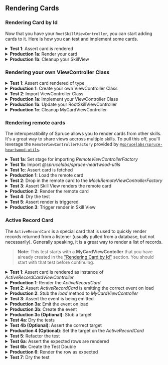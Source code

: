 ## Rendering Cards

### Rendering Card by Id

Now that you have your `RootSkillViewController`, you can start adding cards to it. Here is how you can test and implement some cards.

<details>
<summary><strong>Test 1</strong>: Assert card is rendered</summary>

```ts
import { AbstractSpruceFixtureTest } from '@sprucelabs/spruce-test-fixtures'
import { vcAssert } from '@sprucelabs/heartwood-view-controllers'   

export default class RootSkillViewTest extends AbstractSpruceFixtureTest {
    @test()
    protected static async rendersExpectedCard() {
        const vc = this.views.Controller('eightbitstories.root', {})
        vcAssert.assertSkillViewRendersCard(vc, 'my-card')
    }
}
```

</details>

<details>
<summary><strong>Production 1a</strong>: Render your card</summary>

We'll quickly create a `CardViewController` to render in our `RootSkillViewController` as the only card in a single layout.

```ts
import {
    AbstractSkillViewController,
    ViewControllerOptions,
    SkillView,
    CardViewController,
} from '@sprucelabs/heartwood-view-controllers'

export default class RootSkillViewController extends AbstractSkillViewController {
    public static id = 'root'
    protected cardVc: CardViewController

    public constructor(options: ViewControllerOptions) {
        super(options)
        this.cardVc = this.Controller('card', {
            id: 'my-card',
            header: {
                title: 'My Card',
            },
        })
    }

    public render(): SkillView {
        return {
            layouts: [
                {
                    cards: [this.cardVc.render()],
                },
            ],
        }
    }
}

```

> **Note**: Your card's `ViewModel` is never fully tested. Things like header text changes too much to make a meaningful test. The only time you should test the copy in your view is if it's dynamically generated.

</details>

<details>
<summary><strong>Production 1b</strong>: Cleanup your SkillView</summary>

Extracting the construction of your nested view controllers to builder methods makes the constructor of your `RootSkillViewController` much easier to read and makes refactor easier.

```ts
import {
    AbstractSkillViewController,
    ViewControllerOptions,
    SkillView,
    CardViewController,
} from '@sprucelabs/heartwood-view-controllers'

export default class RootSkillViewController extends AbstractSkillViewController {
    public static id = 'root'
    protected cardVc: CardViewController

    public constructor(options: ViewControllerOptions) {
        super(options)
        this.cardVc = this.CardVc()
    }

    private CardVc() {
        return this.Controller('card', {
            id: 'my-card',
            header: {
                title: 'My Card',
            },
        })
    }

    public render(): SkillView {
        return {
            layouts: [
                {
                    cards: [this.cardVc.render()],
                },
            ],
        }
    }
}

```


</details>

### Rendering your own ViewController Class

<details>
<summary><strong>Test 1</strong>: Assert card rendered of type</summary>

This test picks up where the last one left off. We're going to test that the `CardViewController` is rendered as an instance of `MyCardViewController`.

```ts
import { AbstractSpruceFixtureTest } from '@sprucelabs/spruce-test-fixtures'
import { vcAssert } from '@sprucelabs/heartwood-view-controllers'   

export default class RootSkillViewTest extends AbstractSpruceFixtureTest {
    @test()
    protected static async rendersExpectedCard() {
        const vc = this.views.Controller('eightbitstories.root', {})
        const cardVc = vcAssert.assertSkillViewRendersCard(vc, 'my-card')
        vcAssert.assertControllerInstanceOf(cardVc, MyCardViewController)
    }
}
```

> **Note**: You will be getting a "MyCardViewController not defined" error here, that is expected. We will fix that in the next step.

</details>

<details>
<summary><strong>Production 1</strong>: Create your own ViewController Class</summary>

```bash
spruce create.view
```
Make sure you select "Card" as the type of `ViewModel` you want your new `ViewController` to render and name it "My Card".

> **Note**: View controllers will automatically have 'ViewController' appended to the end of the name you provide, so "My Card" will become "MyCardViewController".

</details>

<details>
<summary><strong>Test 2</strong>: Import ViewController Class</summary>

```ts
import { AbstractSpruceFixtureTest } from '@sprucelabs/spruce-test-fixtures'
import { vcAssert } from '@sprucelabs/heartwood-view-controllers'  
import MyCardViewController from '../../ViewControllers/MyCard.vc' 

export default class RootSkillViewTest extends AbstractSpruceFixtureTest {
    @test()
    protected static async rendersExpectedCard() {
        const vc = this.views.Controller('eightbitstories.root', {})
        const cardVc = vcAssert.assertSkillViewRendersCard(vc, 'my-card')
        vcAssert.assertControllerInstanceOf(cardVc, MyCardViewController)
    }
}
```

</details>

<details>
<summary><strong>Production 1a</strong>: Implement your ViewController Class</summary>

In Spruce, we use composition over inheritance. That means your `MyCardViewController` should have a `CardViewController` as a property and render that, rather than trying to extend `CardViewController` or implement the `CardViewController` interface.

```ts
export default class MyCardViewController extends AbstractViewController<Card> {
    public static id = 'my-card'
    private cardVc: CardCardViewController

    public constructor(options: ViewControllerOptions) {
        super(options)
        
        this.cardVc = this.Controller('card', {
            id: 'my-card',
            header: {
                title: "Hey there!",
            },
        })
    }

    public render() {
        return this.cardVc.render()
    }
}
```
</details>

<details>
<summary><strong>Production 1b</strong>: Update your RootSkillViewController</summary>

Now it's just a matter of swapping out `card` for `my-card` in your `CardVc` builder method, renaming a few things, and updating the `render` method to render your new `MyCardViewController`.

```ts
import {
    AbstractSkillViewController,
    ViewControllerOptions,
    SkillView,
    CardViewController,
} from '@sprucelabs/heartwood-view-controllers'
import MyCardViewController from '../ViewControllers/MyCard.vc'

export default class RootSkillViewController extends AbstractSkillViewController {
    public static id = 'root'
    protected myCardVc: MyCardViewController

    public constructor(options: ViewControllerOptions) {
        super(options)
        this.myCardVc = this.MyCardVc()
    }

    private MyCardVc() {
        return this.Controller('eightbitstories.my-card', {})
    }

    public render(): SkillView {
        return {
            layouts: [
                {
                    cards: [this.myCardVc.render()],
                },
            ],
        }
    }
}

```
</details>

<details>
<summary><strong>Production 1c</strong>: Cleanup MyCardViewController</summary>

Now we'll go throught the usual refactor of extracting the construction of your view controllers to builder methods.

```ts
export default class MyCardViewController extends AbstractViewController<Card> {
    public static id = 'my-card'
    private cardVc: CardCardViewController

    public constructor(options: ViewControllerOptions) {
        super(options)
        this.cardVc = this.CardVc()
    }

    private CardVc() {
        return this.Controller('card', {
            id: 'my-card',
            header: {
                title: "Hey there!",
            },
        })
    }

    public render() {
        return this.cardVc.render()
    }
}
```
</details>

### Rendering remote cards

The interoperatibility of Spruce allows you to render cards from other skills. It's a great way to share views accross multiple skills. To pull this off, you'll leverage the `RemoteViewControllerFactory` provided by [`@sprucelabs/spruce-heartwood-utils`](https://www.npmjs.com/package/@sprucelabs/spruce-heartwood-utils).

<details>
<summary><strong>Test 1a</strong>: Set stage for importing <em>RemoteViewControllerFactory</em></summary>

For this first test, we're going to drop in the `MockRemoteViewControllerFactory` test double to get ready to make some assertions.

```ts
import { AbstractSpruceFixtureTest } from '@sprucelabs/spruce-test-fixtures'
import { vcAssert } from '@sprucelabs/heartwood-view-controllers'   

export default class RenderingARemoteCard extends AbstractSpruceFixtureTest {
    @test()
    protected static async loadsRemoteCard() {
        RemoteViewControllerFactoryImpl.Class = MockRemoteViewControllerFactory
    }
}
```
</details>

<details>
<summary><strong>Test 1b</strong>: Import <em>@sprucelabs/spruce-heartwood-utils</em></summary>

You should get 2 errors, one for each class you need to import. Lets start by adding the correct dependency using `yarn`.

```bash
yarn add @sprucelabs/spruce-heartwood-utils
```

Now that this is done, you can import the classes you need and the tests will pass.

```ts
import { AbstractSpruceFixtureTest } from '@sprucelabs/spruce-test-fixtures'
import { vcAssert } from '@sprucelabs/heartwood-view-controllers'   
import { RemoteViewControllerFactoryImpl, MockRemoteViewControllerFactory } from '@sprucelabs/spruce-heartwood-utils'

export default class RenderingARemoteCard extends AbstractSpruceFixtureTest {
    @test()
    protected static async loadsRemoteCard() {
        RemoteViewControllerFactoryImpl.Class = MockRemoteViewControllerFactory
    }
}
```

</details>

<details>
<summary><strong>Test 1c</strong>: Assert card is fetched</summary>

Now I'm going to execute the operation (in this case `this.views.load(...)`) where I expect the remote card to be fetched. Then I'll assert that it was fetched by accessing the `MockRemoteViewControllerFactory` instance.

```ts
import { AbstractSpruceFixtureTest } from '@sprucelabs/spruce-test-fixtures'
import { vcAssert } from '@sprucelabs/heartwood-view-controllers'   
import { RemoteViewControllerFactoryImpl, MockRemoteViewControllerFactory } from '@sprucelabs/spruce-heartwood-utils'

export default class RenderingARemoteCard extends AbstractSpruceFixtureTest {
    @test()
    protected static async loadsRemoteCard() {
        RemoteViewControllerFactoryImpl.Class = MockRemoteViewControllerFactory


        const vc = this.views.Controller('eightbitstories.root', {})
        await this.views.load(vc)

        MockRemoteViewControllerFactory.getInstance().assertFetchedRemoteController('other-skill.my-card')

    }
}
```

</details>

<details>
<summary><strong>Production 1</strong>: Load the remote card</summary>

The first step in production is to load the remote card. I won't be actually rendering it yet, that'll be a different test!

```ts
import { AbstractSkillViewController } from '@sprucelabs/heartwood-view-controllers'

class RootSkillViewController extends AbstractSkillViewController {
    public static id = 'root'

    public async load() {
        const remote = RemoteViewControllerFactoryImpl.Factory({
            connectToApi: this.connectToApi,
            vcFactory: this.getVcFactory()
        })

        await remote.RemoteController('other-skill.my-card', {})
    }

     public render() {
        return {}
    }
}
```

</details>

<details>
<summary><strong>Test 2</strong>: Drop in the remote card to the <em>MockRemoteViewControllerFactory</em></summary>

You should now be getting an error something like "Couldn't find a view controller called "other-skill.my-card"." I'm gonna drop in a `CardViewController` into the `MockRemoteViewControllerFactory` to make that error go away.

```ts
import { AbstractSpruceFixtureTest } from '@sprucelabs/spruce-test-fixtures'
import { vcAssert, CardViewControllerImpl } from '@sprucelabs/heartwood-view-controllers'   
import { RemoteViewControllerFactoryImpl, MockRemoteViewControllerFactory } from '@sprucelabs/spruce-heartwood-utils'

export default class RenderingARemoteCard extends AbstractSpruceFixtureTest {
    @test()
    protected static async loadsRemoteCard() {
        RemoteViewControllerFactoryImpl.Class = MockRemoteViewControllerFactory

        MockRemoteViewControllerFactory.dropInRemoteController(
            'forms.remote-form-card',
            CardViewControllerImpl
        )

        const vc = this.views.Controller('eightbitstories.root', {})
        await this.views.load(vc)

        MockRemoteViewControllerFactory.getInstance().assertFetchedRemoteController('other-skill.my-card')

    }
}
```

> **Note**: I dropped in a `CardViewControllerImpl` to keep the example simple, but you will probably want to drop in a test double to make more assertions later.

</details>

<details>
<summary><strong>Test 3</strong>: Assert Skill View renders the remote card</summary>

```ts
import { AbstractSpruceFixtureTest } from '@sprucelabs/spruce-test-fixtures'
import { vcAssert, CardViewControllerImpl } from '@sprucelabs/heartwood-view-controllers'   
import { RemoteViewControllerFactoryImpl, MockRemoteViewControllerFactory } from '@sprucelabs/spruce-heartwood-utils'

export default class RenderingARemoteCard extends AbstractSpruceFixtureTest {
    @test()
    protected static async loadsRemoteCard() {
        RemoteViewControllerFactoryImpl.Class = MockRemoteViewControllerFactory

        MockRemoteViewControllerFactory.dropInRemoteController(
            'forms.remote-form-card',
            CardViewControllerImpl
        )

        const vc = this.views.Controller('eightbitstories.root', {})
        await this.views.load(vc)

        MockRemoteViewControllerFactory.getInstance().assertFetchedRemoteController('other-skill.my-card')

    }

    @test()
    protected static async rendersRemoteCard() {
        RemoteViewControllerFactoryImpl.Class = MockRemoteViewControllerFactory

        MockRemoteViewControllerFactory.dropInRemoteController(
            'forms.remote-form-card',
            CardViewControllerImpl
        )

        const vc = this.views.Controller('eightbitstories.root', {})

        await this.views.load(vc)

        MockRemoteViewControllerFactory.getInstance().assertSkillViewRendersRemoteCard(vc, 'other-skill.my-card')
    }
}
```

</details>

<details>
<summary><strong>Production 2</strong>: Render the remote card</summary>

```ts
import { AbstractSkillViewController } from '@sprucelabs/heartwood-view-controllers'

class RootSkillViewController extends AbstractSkillViewController {
    public static id = 'root'

    private remoteCardVc?: CardViewController

    public async load() {
        const remote = RemoteViewControllerFactoryImpl.Factory({
            connectToApi: this.connectToApi,
            vcFactory: this.getVcFactory()
        })

        this.remoteCardVc = await remote.RemoteController('other-skill.my-card', {})
    }

    public render() {
        if (!this.remoteCardVc) {
            return {}
        }

        return {
            layouts: [
                {
                    cards: [
                        this.remoteCardVc.render()
                    ]
                }
            ]
        }
    }
}
```

> **Note**: In order to get types to pass, I had to optionally return early from `render()`. Because `render()` is called before `load()`, I had to make sure that `this.remoteCardVc` was optional and that I returned an empty object if it was not set. You can return anything you want before load.

</details>

<details>
<summary><strong>Test 4</strong>: Dry the test</summary>

```ts
import { AbstractSpruceFixtureTest } from '@sprucelabs/spruce-test-fixtures'
import { vcAssert, CardViewControllerImpl } from '@sprucelabs/heartwood-view-controllers'   
import { RemoteViewControllerFactoryImpl, MockRemoteViewControllerFactory } from '@sprucelabs/spruce-heartwood-utils'

export default class RenderingARemoteCard extends AbstractSpruceFixtureTest {
    private static vc: RootSkillViewController

    protected static async beforeEach() {
        await super.beforeEach()

        RemoteViewControllerFactoryImpl.Class = MockRemoteViewControllerFactory
        MockRemoteViewControllerFactory.dropInRemoteController(
            'forms.remote-form-card',
            CardViewControllerImpl
        )
        this.vc = this.views.Controller('eightbitstories.root', {})
    }

    @test()
    protected static async loadsRemoteCard() {
        await this.load()
        this.mockFactory.assertFetchedRemoteController('other-skill.my-card')
    }

    @test()
    protected static async rendersRemoteCard() {
        await this.load()
        this.mockFactory.assertSkillViewRendersRemoteCard(vc, 'other-skill.my-card')
    }

    public static async load() {
        await this.views.load(vc)
    }

    public static get mockFactory() {
        return MockRemoteViewControllerFactory.getInstance()
    }
}
```

</details>

<details>
<summary><strong>Test 5</strong>: Assert render is triggered</summary>

Simply setting the remote card to `this.remoteCardVc` will not cause the card to be rendered. You need to manually trigger a render on your `SkillViewController`.

```ts
import { AbstractSpruceFixtureTest } from '@sprucelabs/spruce-test-fixtures'
import { vcAssert, CardViewControllerImpl } from '@sprucelabs/heartwood-view-controllers'   
import { RemoteViewControllerFactoryImpl, MockRemoteViewControllerFactory } from '@sprucelabs/spruce-heartwood-utils'

export default class RenderingARemoteCard extends AbstractSpruceFixtureTest {
    private static vc: RootSkillViewController

    protected static async beforeEach() {
        await super.beforeEach()

        RemoteViewControllerFactoryImpl.Class = MockRemoteViewControllerFactory
        MockRemoteViewControllerFactory.dropInRemoteController(
            'forms.remote-form-card',
            CardViewControllerImpl
        )
        this.vc = this.views.Controller('eightbitstories.root', {})
    }

    @test()
    protected static async loadsRemoteCard() {
        await this.load()
        this.mockFactory.assertFetchedRemoteController('other-skill.my-card')
    }

    @test()
    protected static async rendersRemoteCard() {
        await this.load()
        this.mockFactory.assertSkillViewRendersRemoteCard(vc, 'other-skill.my-card')
    }

    @test()
    protected static async triggersRender() {
        await this.load()
        vcAssert.assertTriggerRenderCount(this.vc, 1)
    }

    public static async load() {
        await this.views.load(vc)
    }

    public static get mockFactory() {
        return MockRemoteViewControllerFactory.getInstance()
    }
}
```

</details>

<details>
<summary><strong>Production 3</strong>: Trigger render in Skill View</summary>

```ts
import { AbstractSkillViewController } from '@sprucelabs/heartwood-view-controllers'

class RootSkillViewController extends AbstractSkillViewController {
    public static id = 'root'

    private remoteCardVc?: CardViewController

    public async load() {
        const remote = RemoteViewControllerFactoryImpl.Factory({
            connectToApi: this.connectToApi,
            vcFactory: this.getVcFactory()
        })

        this.remoteCardVc = await remote.RemoteController('other-skill.my-card', {})
        this.triggerRender()
    }

    public render() {
        if (!this.remoteCardVc) {
            return {}
        }

        return {
            layouts: [
                {
                    cards: [
                        this.remoteCardVc.render()
                    ]
                }
            ]
        }
    }
}
```

</details>

### Active Record Card

The `ActiveRecordCard` is a special card that is used to quickly render records returned from a listener (usually pulled from a database, but not necessarily). Generally speaking, it is a great way to render a list of records. 

> **Note**: This test starts with a **MyCardViewContoller**  that you have already created in the ["Rendering Card by Id"](#rendering-your-own-view-controller-class) section. You should start with that test before continuing.

<details>
<summary><strong>Test 1</strong>: Assert card is rendered as instance of <em>ActiveRecordCardViewController</em></summary>

If you haven't already created a test, you need to run:

```bash
spruce create.test
```

And call it "My Card" and select `AbstractSpruceFixtureTest` as the base test class (unless you have a different base class you want to use). The idea here is to test the card independently of the Skill View.

```ts
import { vcAssert, AbstractSpruceFixtureTest } from '@sprucelabs/heartwood-view-controllers'
import { test } from '@sprucelabs/test-utils'

export default class MyCardTest extends AbstractSpruceFixtureTest {
    @test()
    protected static async rendersAsInstanceOfActiveRecordCard() {
        const vc = this.views.Controller('eightbitstories.my-card', {})
        vcAssert.assertIsActiveRecordCard(vc)
    }
}

```
</details>

<details>
<summary><strong>Production 1</strong>: Render the <em>ActiveRecordCard</em></summary>

```ts
import {
    AbstractViewController,
    ViewControllerOptions,
    Card,
    buildActiveRecordCard,
    ActiveRecordCardViewController,
} from '@sprucelabs/heartwood-view-controllers'

export default class MyCardViewController extends AbstractViewController<Card> {
    public static id = 'my-card'
    private activeRecordCardVc: ActiveRecordCardViewController

    public constructor(options: ViewControllerOptions) {
        super(options)
        this.activeRecordCardVc = this.ActiveCardVc()
    }

    private ActiveCardVc() {
        return this.Controller(
            'active-record-card',
            buildActiveRecordCard({
                id: 'my-cards-id',
                header: {
                    title: "Family Members",
                },
                eventName: 'list-installed-skills::v2020_12_25',
                responseKey: 'skills',
                rowTransformer: () => ({
                    id: 'aoeu',
                    cells: [],
                }),
            })
        )
    }

    public render() {
        return this.activeRecordCardVc.render()
    }
}

```
> **Note**: The `eventName` and `responseKey` are placeholders. You will need to replace them with the actual event name and response key that you are listening for in upcoming tests.
</details>

<details>
<summary><strong>Test 2</strong>: Assert <em>ActiveRecordCard</em> is emitting the correct event on load</summary>

Even though our goal is to make sure that the `ActiveRecordCard` is emitting the correct event on load, we'll first need to make sure that `MyCardViewController` has a method called `load` that calls `this.activeRecordCardVc.load()`. We're not going to jump right there, though. We'll start with the test below which will fail because `MyCardViewController` doesn't have a `load` method.

```ts
import { vcAssert, AbstractSpruceFixtureTest } from '@sprucelabs/heartwood-view-controllers'
import { eventFaker } from '@sprucelabs/spruce-test-fixtures'
import { test } from '@sprucelabs/test-utils'

export default class WhosOnWifiCardTest extends AbstractSpruceFixtureTest {
    @test()
    protected static async rendersAsInstanceOfActiveRecordCard() {
        const vc = this.views.Controller('eightbitstories.my-card', {})
        vcAssert.assertIsActiveRecordCard(vc)
    }

    @test()
    protected static async emitsListConnectedPeopleOnLoad() {
        let wasHit = false

        await eventFaker.on('eightbitstories.list-family-members::v2024_07_22', () => {
            wasHit = true
            return {
                familyMembers: [],
            }
        })

        const vc = this.views.Controller('eightbitstories.my-card', {})
        await vc.load()
    }
}

```
> **Note**: The event `eightbitstories.list-family-members::v2024_07_22` is a best guess at what the event name will be. It will show a type error to start, that is fine, we'll fix it in a moment.

> **Note**: The response to the event, `{ familyMembers: [] }`, is what we'd like the event to respond with, once we design it. The idea being, design it how you think it should work, and then make it work that way.

</details>

<details>
<summary><strong>Production 2</strong>: Stub the <em>load</em> method to <em>MyCardViewController</em></summary>

```ts
import {
    AbstractViewController,
    ViewControllerOptions,
    Card,
    buildActiveRecordCard,
    ActiveRecordCardViewController,
} from '@sprucelabs/heartwood-view-controllers'

export default class MyCardViewController extends AbstractViewController<Card> {
    public static id = 'my-card'
    private activeRecordCardVc: ActiveRecordCardViewController

    public constructor(options: ViewControllerOptions) {
        super(options)
        this.activeRecordCardVc = this.ActiveCardVc()
    }

    private ActiveCardVc() {
        return this.Controller(
            'active-record-card',
            buildActiveRecordCard({
                id: 'my-cards-id',
                header: {
                    title: "Family Members",
                },
                eventName: 'list-installed-skills::v2020_12_25',
                responseKey: 'skills',
                rowTransformer: () => ({
                    id: 'aoeu',
                    cells: [],
                }),
            })
        )
    }

    public async load() {}

    public render() {
        return this.activeRecordCardVc.render()
    }
}

```

</details>

<details>

<summary><strong>Test 3</strong>: Assert the event is being emitted</summary>

```ts
import { vcAssert, AbstractSpruceFixtureTest } from '@sprucelabs/heartwood-view-controllers'
import { eventFaker } from '@sprucelabs/spruce-test-fixtures'
import { test, assert } from '@sprucelabs/test-utils'

export default class WhosOnWifiCardTest extends AbstractSpruceFixtureTest {
    @test()
    protected static async rendersAsInstanceOfActiveRecordCard() {
        const vc = this.views.Controller('eightbitstories.my-card', {})
        vcAssert.assertIsActiveRecordCard(vc)
    }

    @test()
    protected static async emitsListConnectedPeopleOnLoad() {
        let wasHit = false

        await eventFaker.on('eightbitstories.list-family-members::v2024_07_22', () => {
            wasHit = true
            return {
                familyMembers: [],
            }
        })

        const vc = this.views.Controller('eightbitstories.my-card', {})
        await vc.load()

        assert.isTrue(wasHit, 'The event eightbitstories.list-family-members::v2024_07_22 was not emitted.')
    }
}
```
</details>

<details>
<summary><strong>Production 3a</strong>: Emit the event on load</summary>

Not only are we going to load the `ActiveRecordCard` on load, but we're going to update the event `eightbitstories.list-family-members::v2024_07_22` and the `responseKey` to match what we want it to look like.

```ts
import {
    AbstractViewController,
    ViewControllerOptions,
    Card,
    buildActiveRecordCard,
    ActiveRecordCardViewController,
} from '@sprucelabs/heartwood-view-controllers'

export default class MyCardViewController extends AbstractViewController<Card> {
    public static id = 'my-card'
    private activeRecordCardVc: ActiveRecordCardViewController

    public constructor(options: ViewControllerOptions) {
        super(options)
        this.activeRecordCardVc = this.ActiveCardVc()
    }

    private ActiveCardVc() {
        return this.Controller(
            'active-record-card',
            buildActiveRecordCard({
                id: 'my-cards-id',
                header: {
                    title: "Family Members",
                },
                eventName: 'eightbitstories.list-family-members::v2024_07_22',
                responseKey: 'familyMembers',
                rowTransformer: () => ({
                    id: 'aoeu',
                    cells: [],
                }),
            })
        )
    }

    public async load() {
        await this.activeRecordCardVc.load()
    }

    public render() {
        return this.activeRecordCardVc.render()
    }
}

```
</details>

<details>
<summary><strong>Production 3b</strong>: Create the event</summary>

You should be getting an error that the event `eightbitstories.list-family-members::v2024_07_22` doesn't exist. Let's create it!

```bash
spruce create.event
```

Make sure to name it "List Family Members".

> **Note**: Now you can jump into the [event definition files](../events/#event-file-structure) and design it how you think it should work. Once you have that, you can run `spruce sync.events` to generate the event contracts and your test will pass.

</details>

<details>
<summary><strong>Production 3c (Optional)</strong>: Stub a target</summary>

If your event requires a target, let's stub one in for now:

```ts
import {
    AbstractViewController,
    ViewControllerOptions,
    Card,
    buildActiveRecordCard,
    ActiveRecordCardViewController,
} from '@sprucelabs/heartwood-view-controllers'

export default class MyCardViewController extends AbstractViewController<Card> {
    public static id = 'my-card'
    private activeRecordCardVc: ActiveRecordCardViewController

    public constructor(options: ViewControllerOptions) {
        super(options)
        this.activeRecordCardVc = this.ActiveCardVc()
    }

    private ActiveCardVc() {
        return this.Controller(
            'active-record-card',
            buildActiveRecordCard({
                id: 'my-cards-id',
                header: {
                    title: "Family Members",
                },
                eventName: 'eightbitstories.list-family-members::v2024_07_22',
                responseKey: 'familyMembers',
                target: {
                    organizationId: 'aoeu'
                },
                rowTransformer: () => ({
                    id: 'aoeu',
                    cells: [],
                }),
            })
        )
    }

    public async load() {
        await this.activeRecordCardVc.load()
    }

    public render() {
        return this.activeRecordCardVc.render()
    }
}

```

</details>

<details>
<summary><strong>Test 4a</strong>: Dry the tests</summary>

Now is as good as time as any to cleaup our test code. We'll move the construction of the `MyCardViewController` the `beforeEach()` of the test to make the test easier to read and refactor later.

```ts
import { vcAssert, AbstractSpruceFixtureTest } from '@sprucelabs/heartwood-view-controllers'
import { eventFaker } from '@sprucelabs/spruce-test-fixtures'
import { test, assert } from '@sprucelabs/test-utils'
import MyCardViewController from '../../ViewControllers/MyCard.vc'

export default class WhosOnWifiCardTest extends AbstractSpruceFixtureTest {
    protected static vc: MyCardViewController

    protected static async beforeEach() {
        await super.beforeEach()
        this.vc = this.views.Controller('eightbitstories.my-card', {})
    }

    @test()
    protected static async rendersAsInstanceOfActiveRecordCard() {
        vcAssert.assertIsActiveRecordCard(this.vc)
    }

    @test()
    protected static async emitsListConnectedPeopleOnLoad() {
        let wasHit = false

        await eventFaker.on('eightbitstories.list-family-members::v2024_07_22', () => {
            wasHit = true
            return {
                familyMembers: [],
            }
        })

        await this.vc.load()

        assert.isTrue(wasHit, 'The event eightbitstories.list-family-members::v2024_07_22 was not emitted.')
    }
}
```
</details>

<details>
<summary><strong>Test 4b (Optional)</strong>: Assert the correct target</summary>

If this were a `SkillViewController`, our `load()` method would be passed `Scope`, which would be how we could get the current `Organization` or `Location`. But, since this is a `ViewController`, we don't have that luxury. We'll need the person calling `load()` on our `ViewController` to pass the important information in and we'll construct the `target` from that.

```ts
import { SpruceSchemas, vcAssert } from '@sprucelabs/heartwood-view-controllers'
import { eventFaker, AbstractFixtureTest } from '@sprucelabs/spruce-test-fixtures'
import { assert, generateId, test } from '@sprucelabs/test-utils'
import MyCardViewController from '../../../viewControllers/MyCard.vc'

export default class MyCardTest extends AbstractFixtureTest {
    private static vc: MyCardViewController

    protected static async beforeEach() {
        await super.beforeEach()
        this.vc = this.views.Controller('eightbitstories.my-card', {})
    }

    @test()
    protected static async rendersAsInstanceOfActiveRecordCard() {
        vcAssert.assertIsActiveRecordCard(this.vc)
    }

    @test()
    protected static async emitsListConnectedPeopleOnLoad() {
        const organizationId = generateId()

        let wasHit = false
        let passedTarget:
            | SpruceSchemas.Eightbitstories.v2024_07_22.ListFamilyMembersEmitTarget
            | undefined

        await eventFaker.on(
            'eightbitstories.list-family-members::v2024_07_22',
            ({ target }) => {
                passedTarget = target
                wasHit = true
                return {
                    people: [],
                }
            }
        )

        await this.vc.load(organizationId)

        assert.isTrue(wasHit)
        assert.isEqualDeep(passedTarget, { organizationId })
    }
}

```
</details>

<details>
<summary><strong>Production 4 (Optional)</strong>: Set the target on the <em>ActiveRecordCard</em></summary>

```ts
import {
    AbstractViewController,
    ViewControllerOptions,
    Card,
    buildActiveRecordCard,
    ActiveRecordCardViewController,
} from '@sprucelabs/heartwood-view-controllers'

export default class MyCardViewController extends AbstractViewController<Card> {
    public static id = 'my-card'
    private activeRecordCardVc: ActiveRecordCardViewController

    public constructor(options: ViewControllerOptions) {
        super(options)
        this.activeRecordCardVc = this.ActiveCardVc()
    }

    private ActiveCardVc() {
        return this.Controller(
            'active-record-card',
            buildActiveRecordCard({
                id: 'my-cards-id',
                header: {
                    title: "Family Members",
                },
                eventName: 'eightbitstories.list-family-members::v2024_07_22',
                responseKey: 'familyMembers',
                rowTransformer: () => ({
                    id: 'aoeu',
                    cells: [],
                }),
            })
        )
    }

    public async load(organizationId: string) {
        this.activeRecordCardVc.setTarget({ organizationId })
        await this.activeRecordCardVc.load()
    }

    public render() {
        return this.activeRecordCardVc.render()
    }
}

```

> **Note**: Because we are setting the target using `setTarget()`, we don't need to pass it to the constructor of the `ActiveRecordCard`. So we removed the stubbed target from the constructor.

</details>

<details>
<summary><strong>Test 5</strong>: Refactor the test</summary>

The idea here is to remove the redundant assertions and to extract out the `eventFaker` to an `EventFaker` class we can reuse across tests.

```ts
import { vcAssert } from '@sprucelabs/heartwood-view-controllers'
import { AbstractFixtureTest } from '@sprucelabs/spruce-test-fixtures'
import { assert, generateId, test } from '@sprucelabs/test-utils'
import MyCardViewController from '../../../viewControllers/MyCard.vc'
import EventFaker, { ListFamilyMembersTargetAndPayload } from '../../support/EventFaker'

export default class WhosOnWifiCardTest extends AbstractSpruceFixtureTest {
    private static vc: MyCardViewController
    private static eventFaker: EventFaker

    protected static async beforeEach() {
        await super.beforeEach()
        this.eventFaker = new EventFaker()
        this.vc = this.views.Controller('eightbitstories.my-card', {})
    }

    @test()
    protected static async rendersAsInstanceOfActiveRecordCard() {
        vcAssert.assertIsActiveRecordCard(this.vc)
    }

    @test()
    protected static async emitsListConnectedPeopleOnLoad() {
        const organizationId = generateId()

        let passedTarget:
            | ListFamilyMembersTargetAndPayload['target']
            | undefined

        await this.eventFaker.fakeListFamilyMembers(({ target }) => {
            passedTarget = target
            return {
                people: []
            }
        })

        await this.vc.load(organizationId)

        assert.isEqualDeep(passedTarget, { organizationId })
    }
}

```
And our new `EventFaker` implementation:

```ts
import { eventFaker, SpruceSchemas } from '@sprucelabs/spruce-test-fixtures'
import { generateId } from '@sprucelabs/test-utils'
import { SpruceSchemas, Person } from '@sprucelabs/spruce-core-schemas'

export class EventFaker {
    public async fakeListFamilyMembers(
        cb?: (targetAndPayload: ListConnectPeopleTargetAndPayload) => void | ListConnectedPeopleResponse
    ) {
        await eventFaker.on(
            'eightbitstories.list-familyMembers::v2024_07_22',
            (targetAndPayload) => {
                return cb?.(targetAndPayload) ?? {
                    people: [],
                }
            }
        )
    }
}

export type ListFamilyMembersTargetAndPayload =
    SpruceSchemas.Eightbitstories.v2024_07_22.ListFamilyMembersEmitTargetAndPayload
export type ListConnectedPeopleResponse =
    SpruceSchemas.Eightbitstories.v2024_07_22.ListFamilyMembersResponsePayload

```
</details>

<details>
<summary><strong>Test 6a</strong>: Assert the expected rows are rendered</summary>

```ts
import { vcAssert } from '@sprucelabs/heartwood-view-controllers'
import { AbstractFixtureTest } from '@sprucelabs/spruce-test-fixtures'
import { assert, generateId, test } from '@sprucelabs/test-utils'
import MyCardViewController from '../../../viewControllers/MyCard.vc'
import { Person } from '@sprucelabs/spruce-core-schemas'
import EventFaker, { ListFamilyMembersTargetAndPayload } from '../../support/EventFaker'

export default class WhosOnWifiCardTest extends AbstractSpruceFixtureTest {
    private static vc: MyCardViewController
    private static eventFaker: EventFaker

    protected static async beforeEach() {
        await super.beforeEach()
        this.eventFaker = new EventFaker()
        this.vc = this.views.Controller('eightbitstories.my-card', {})
    }

    @test()
    protected static async rendersAsInstanceOfActiveRecordCard() {
        vcAssert.assertIsActiveRecordCard(this.vc)
    }

    @test()
    protected static async emitsListConnectedPeopleOnLoad() {
        const organizationId = generateId()

        let passedTarget:
            | ListFamilyMembersTargetAndPayload['target']
            | undefined

        await this.eventFaker.fakeListFamilyMembers(({ target }) => {
            passedTarget = target
            return {
                people: []
            }
        })

        await this.vc.load(organizationId)

        assert.isEqualDeep(passedTarget, { organizationId })
    }

    @test()
    protected static async rendersRowForResults() {
        const organizationId = generateId()

        const person: Person = {
            id: generateId(),
            casualName: generateId(),
            networkInterface: 'eth0',
        }

        await this.eventFaker.fakeListConnectedPeople(() => [person])

        await this.vc.load(organizationId)

        listAssert.listRendersRow(this.vc.getListVc(), person.id)
    }
}

```

> **Note**: You should get an error that `getListVc()` doesn't exist. To fix this, we'll need a `Spy` test double to expose the `ActiveRecordCard`'s `getListVc()` method.

</details>

<details>
<summary><strong>Test 6b</strong>: Create the Test Double</summary>

Here we're going to create the `SpyMyCard` test double, override the controller using `this.views.setController()`, and typecast the controller to `SpyMyCard` to expose the `getListVc()` method.

```ts
import { vcAssert } from '@sprucelabs/heartwood-view-controllers'
import { AbstractFixtureTest } from '@sprucelabs/spruce-test-fixtures'
import { assert, generateId, test } from '@sprucelabs/test-utils'
import MyCardViewController from '../../../viewControllers/MyCard.vc'
import { Person } from '@sprucelabs/spruce-core-schemas'
import EventFaker, { ListFamilyMembersTargetAndPayload } from '../../support/EventFaker'

export default class WhosOnWifiCardTest extends AbstractSpruceFixtureTest {
    private static vc: SpyMyCard
    private static eventFaker: EventFaker

    protected static async beforeEach() {
        await super.beforeEach()
        this.eventFaker = new EventFaker()

        this.views.setController('eightbitstories.my-card', SpyMyCard)
        this.vc = this.views.Controller('eightbitstories.my-card', {}) as SpyMyCard
    }

    @test()
    protected static async rendersAsInstanceOfActiveRecordCard() {
        vcAssert.assertIsActiveRecordCard(this.vc)
    }

    @test()
    protected static async emitsListConnectedPeopleOnLoad() {
        const organizationId = generateId()

        let passedTarget:
            | ListFamilyMembersTargetAndPayload['target']
            | undefined

        await this.eventFaker.fakeListFamilyMembers(({ target }) => {
            passedTarget = target
            return {
                people: []
            }
        })

        await this.vc.load(organizationId)

        assert.isEqualDeep(passedTarget, { organizationId })
    }

    @test()
    protected static async rendersRowForResults() {
        const organizationId = generateId()

        const person: Person = {
            id: generateId(),
            casualName: generateId(),
            networkInterface: 'eth0',
        }

        await this.eventFaker.fakeListConnectedPeople(() => [person])

        await this.vc.load(organizationId)

        listAssert.listRendersRow(this.vc.getListVc(), person.id)
    }
}

class SpyMyCard extends MyCardViewController {
    public getListVc() {
        return this.activeRecordCardVc.getListVc()
    }
}

```

> **Note**: Even though the test will pass, you'll get a type error because `activeRecordCard` is private in `MyCardViewController`. We'll address that in the production code while we make the test pass.

</details>

<details>
<summary><strong>Production 6</strong>: Render the row as expected</summary>

We are doing 2 things here:

1. Setting `activeRecordCardVc` to `protected` so that `SpyMyCard` can access it.
2. Updating the `rowTransformer` to use the family member's id for the row id and the family member's name for the row cell.

```ts
import {
    AbstractViewController,
    ViewControllerOptions,
    Card,
    buildActiveRecordCard,
    ActiveRecordCardViewController,
} from '@sprucelabs/heartwood-view-controllers'

export default class MyCardViewController extends AbstractViewController<Card> {
    public static id = 'my-card'
    protected activeRecordCardVc: ActiveRecordCardViewController

    public constructor(options: ViewControllerOptions) {
        super(options)
        this.activeRecordCardVc = this.ActiveCardVc()
    }

    private ActiveCardVc() {
        return this.Controller(
            'active-record-card',
            buildActiveRecordCard({
                id: 'my-cards-id',
                header: {
                    title: "Family Members",
                },
                eventName: 'eightbitstories.list-family-members::v2024_07_22',
                responseKey: 'familyMembers',
                rowTransformer: (familyMember) => ({
                    id: familyMember.id,
                    cells: [{
                        text: {
                            content: familyMember.name
                        }
                    }],
                }),
            })
        )
    }

    public async load(organizationId: string) {
        this.activeRecordCardVc.setTarget({ organizationId })
        await this.activeRecordCardVc.load()
    }

    public render() {
        return this.activeRecordCardVc.render()
    }
}

```

</details>

<details>
<summary><strong>Test 7</strong>: Dry the test</summary>

There is quite a bit happening here:

1. Moved a lot of things to the `beforeEach()` to simplify the tests
    1. The `organizationId`
    2. The `familyMembers` return from the event
    3. The `lastListFamilyMembersTarget` from the event
2. Created a `load()` method to pass the `organizationId` to `load()` for us


```ts
import { vcAssert } from '@sprucelabs/heartwood-view-controllers'
import { AbstractFixtureTest } from '@sprucelabs/spruce-test-fixtures'
import { assert, generateId, test } from '@sprucelabs/test-utils'
import MyCardViewController from '../../../viewControllers/MyCard.vc'
import { Person } from '@sprucelabs/spruce-core-schemas'
import EventFaker, { ListFamilyMembersTargetAndPayload } from '../../support/EventFaker'

export default class WhosOnWifiCardTest extends AbstractSpruceFixtureTest {
    private static vc: SpyMyCard
    private static eventFaker: EventFaker
    private static organizationId: string
    private static lastListFamilyMembersTarget:
        | ListFamilyMembersTargetAndPayload['target']
        | undefined

    private static familyMembers: Person[] = []

    protected static async beforeEach() {
        await super.beforeEach()
        
        this.eventFaker = new EventFaker()
        this.organizationId = generateId()
        this.familyMembers = []

        this.views.setController('eightbitstories.my-card', SpyMyCard)
        this.vc = this.views.Controller('eightbitstories.my-card', {}) as SpyMyCard

        delete this.lastListFamilyMembersTarget
        
        await this.eventFaker.fakeListFamilyMembers(({ target }) => {
            this.lastListFamilyMembersTarget = target
            return {
                people: this.familyMembers
            }
        })
    }

    @test()
    protected static async rendersAsInstanceOfActiveRecordCard() {
        vcAssert.assertIsActiveRecordCard(this.vc)
    }

    @test()
    protected static async emitsListConnectedPeopleOnLoad() {
        await this.load()
        assert.isEqualDeep(this.lastListFamilyMembersTarget, { organizationId: this.organizationId })
    }

    @test()
    protected static async rendersRowForResults() {
        this.familyMembers.push({
            id: generateId(),
            casualName: generateId(),
            networkInterface: 'eth0',
        })

        await this.load()

        listAssert.listRendersRow(this.vc.getListVc(), this.familyMembers[0].id)
    }

    protected static async load() {
        await this.vc.load(this.organizationId)
    }
}

class SpyMyCard extends MyCardViewController {
    public getListVc() {
        return this.activeRecordCardVc.getListVc()
    }
}

```

</details>